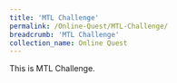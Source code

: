 ```yaml
---
title: 'MTL Challenge'
permalink: /Online-Quest/MTL-Challenge/
breadcrumb: 'MTL Challenge'
collection_name: Online Quest
---
```

<div>
This is MTL Challenge.
</div>
